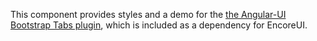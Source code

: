 This component provides styles and a demo for the [the Angular-UI Bootstrap Tabs plugin](https://github.com/angular-ui/bootstrap/tree/master/src/tabs), which is included as a dependency for EncoreUI.
